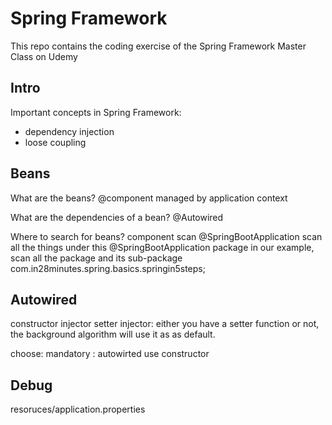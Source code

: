 # Spring Framework
This repo contains the coding exercise of the Spring Framework Master Class on Udemy

## Intro
Important concepts in Spring Framework:
- dependency injection
- loose coupling


## Beans
What are the beans?
@component
managed by application context

What are the dependencies of a bean?
@Autowired

Where to  search for beans?
component scan
@SpringBootApplication
scan all the things under this @SpringBootApplication package
in our example, scan all the package and its sub-package  com.in28minutes.spring.basics.springin5steps;

## Autowired
constructor injector
setter injector: either you have a setter function or not, the background algorithm will use it as as default.

choose:
mandatory : autowirted use constructor
## Debug
resoruces/application.properties

